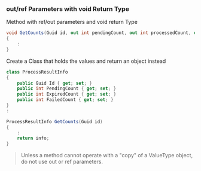 ### out/ref Parameters with void Return Type

Method with ref/out parameters and void return Type
``` csharp
void GetCounts(Guid id, out int pendingCount, out int processedCount, out int expiredCount, out int failedCount)
{
    :
}
```

Create a Class that holds the values and return an object instead
``` csharp
class ProcessResultInfo
{
    public Guid Id { get; set; }
    public int PendingCount { get; set; }
    public int ExpiredCount { get; set; }
    public int FailedCount { get; set; }
}
:

ProcessResultInfo GetCounts(Guid id)
{
    :
    return info;
}
```

> Unless a method cannot operate with a "copy" of a ValueType object, do not use out or ref parameters.

